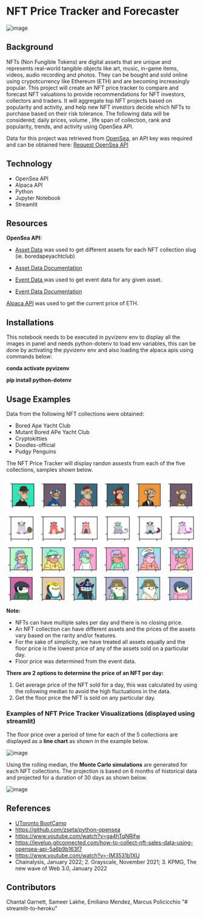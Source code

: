 # NFT Price Tracker and Forecaster

![image](https://user-images.githubusercontent.com/99493522/164087329-d61dac3d-ec6f-4dfa-9896-13821a6bff06.png)


## Background 

NFTs (Non Fungible Tokens) are digital assets that are unique and represents real-world tangible objects like art, music, in-game items, videos, audio recording and photos. They can be bought and sold online using crypotcurrency like Ethereum (ETH) and are becoming increasingly popular. 
This project will create an NFT price tracker to compare and forecast NFT valuations to  provide recommendations for NFT investors, collectors and traders.  It will aggregate top NFT projects based on popularity and activity, and help new NFT investors decide which NFTs to purchase based on their risk tolerance. The following data will be considered;  daily prices, volume , life span of collection, rank and popularity, trends, and activity using OpenSea API.

Data for this project was retrieved from [OpenSea](https://opensea.io/), an API key was required and can be obtained here:
[Request OpenSea API]( https://docs.opensea.io/reference/request-an-api-key)

## Technology

* OpenSea API
* Alpaca API
* Python 
* Jupyter Notebook 
* Streamlit

## Resources

**OpenSea API:**

* [Asset Data](https://api.opensea.io/api/v1/assets) was used to get different assets for each NFT collection slug (ie. boredapeyachtclub) 

* [Asset Data Documentation](https://docs.opensea.io/reference/getting-assets)

* [Event Data ](https://api.opensea.io/api/v1/events) was used to get event data for any given asset. 

* [Event Data Documentation ](https://docs.opensea.io/reference/retrieving-asset-events)

[Alpaca API](https://api.alternative.me/v2/ticker/Ethereum/?convert=CAD) was used to get the current price of ETH. 


## Installations
This notebook needs to be executed in pyvizenv env to display all the images in panel and needs python-dotenv to load env variables, this can be done by activating the pyvizenv env and also loading the alpaca apis using commands below:

**conda activate pyvizenv**

**pip install python-dotenv**

## Usage Examples  

Data from the following NFT collections were obtained:
* Bored Ape Yacht Club
* Mutant Bored APe Yacht Club
* Cryptokitties
* Doodles-official
* Pudgy Penguins

The NFT Price Tracker will display randon  assests from each of the five collections, samples shown below. 

![boredapeyachtclub.png](Images/boredapeyachtclub.png)
![cryptokitties.png](Images/cryptokitties.png)
![doodles-official.png](Images/doodles-official.png)
![pudgypenguins.png](Images/pudgypenguins.png)


**Note:**
* NFTs can have multiple sales per day and there is no closing price. 
* An NFT collection can have different assets and the prices of the assets vary based on the rarity and/or features.
* For the sake of simplicity, we have treated all assets equally and the floor price is the lowest price of any of the assets sold on a particular day.
* Floor price was determined from the event data. 

**There are 2 options to determine the price of an NFT per day:**
1) Get average price of the NFT sold for a day, this was calculated by using the rollowing median to avoid the high fluctuations in the data. 
2) Get the floor price the NFT is sold on any particular day.

### Examples of NFT Price Tracker Visualizations (displayed using streamlit)
The floor price over a period of time for each of the 5 collections are displayed as a **line chart** as shown in the example below. 

![image](https://user-images.githubusercontent.com/99493522/164294432-0b0bf36b-6eb8-4dcf-8bde-fc7c50b94996.png)


Using the rolling median, the **Monte Carlo simulations** are generated for each NFT collections. The projection is based on 6 months of historical data and projected for a duration of 30 days as shown below. 


![image](https://user-images.githubusercontent.com/99493522/164294985-48114ac2-8136-4329-a662-e957963b83af.png)


## References 
* [UToronto BootCamp](https://utoronto.bootcampcontent.com/utoronto-bootcamp/UTOR-VIRT-FIN-PT-02-2022-U-LOL/-/blob/main/Units-Activities/05-APIs/Supplemental/AlpacaMarkets_Installation-Guide.md)
* https://github.com/zseta/python-opensea
* https://www.youtube.com/watch?v=ga4hTqNRjfw
* https://levelup.gitconnected.com/how-to-collect-nft-sales-data-using-opensea-api-5a6b9b163f7
* https://www.youtube.com/watch?v=-IM3531b1XU
* Chainalysis, January 2022; 2. Grayscale, November 2021; 3. KPMG, The new wave of Web 3.0, January 2022 

## Contributors

Chantal Garnett, Sameer Lakhe, Emiliano Mendez, Marcus Policicchio
"# streamlit-to-heroku" 
